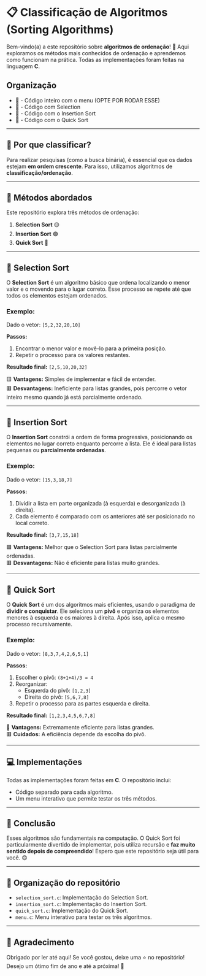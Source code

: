 # 📋 Classificação de Algoritmos (Sorting Algorithms)

Bem-vindo(a) a este repositório sobre **algoritmos de ordenação**! 🎉 Aqui exploramos os métodos mais conhecidos de ordenação e aprendemos como funcionam na prática. Todas as implementações foram feitas na linguagem **C**.

## Organização
- 📂 - Código inteiro com o menu (OPTE POR RODAR ESSE) 
- 📂 - Código com Selection
- 📂 - Código com o Insertion Sort
- 📂 - Código com o Quick Sort

---

## 🧐 Por que classificar?

Para realizar pesquisas (como a busca binária), é essencial que os dados estejam **em ordem crescente**. Para isso, utilizamos algoritmos de **classificação/ordenação**.

---

## 🚀 Métodos abordados

Este repositório explora três métodos de ordenação:

1. **Selection Sort** 🟡
2. **Insertion Sort** 🟢
3. **Quick Sort** 🔵

---

## 📌 Selection Sort

O **Selection Sort** é um algoritmo básico que ordena localizando o menor valor e o movendo para o lugar correto. Esse processo se repete até que todos os elementos estejam ordenados.

### Exemplo:
Dado o vetor: `[5,2,32,20,10]`

**Passos:**

1. Encontrar o menor valor e movê-lo para a primeira posição.
2. Repetir o processo para os valores restantes.

**Resultado final:** `[2,5,10,20,32]`

🟨 **Vantagens:** Simples de implementar e fácil de entender.  
🟥 **Desvantagens:** Ineficiente para listas grandes, pois percorre o vetor inteiro mesmo quando já está parcialmente ordenado.

---

## 📌 Insertion Sort

O **Insertion Sort** constrói a ordem de forma progressiva, posicionando os elementos no lugar correto enquanto percorre a lista. Ele é ideal para listas pequenas ou **parcialmente ordenadas**.

### Exemplo:
Dado o vetor: `[15,3,18,7]`

**Passos:**

1. Dividir a lista em parte organizada (à esquerda) e desorganizada (à direita).  
2. Cada elemento é comparado com os anteriores até ser posicionado no local correto.

**Resultado final:** `[3,7,15,18]`

🟩 **Vantagens:** Melhor que o Selection Sort para listas parcialmente ordenadas.  
🟥 **Desvantagens:** Não é eficiente para listas muito grandes.

---

## 📌 Quick Sort

O **Quick Sort** é um dos algoritmos mais eficientes, usando o paradigma de **dividir e conquistar**. Ele seleciona um **pivô** e organiza os elementos menores à esquerda e os maiores à direita. Após isso, aplica o mesmo processo recursivamente.

### Exemplo:
Dado o vetor: `[8,3,7,4,2,6,5,1]`

**Passos:**

1. Escolher o pivô: `(8+1+4)/3 = 4`  
2. Reorganizar:  
   - Esquerda do pivô: `[1,2,3]`  
   - Direita do pivô: `[5,6,7,8]`  
3. Repetir o processo para as partes esquerda e direita.

**Resultado final:** `[1,2,3,4,5,6,7,8]`

🔵 **Vantagens:** Extremamente eficiente para listas grandes.  
🟥 **Cuidados:** A eficiência depende da escolha do pivô.

---

## 💻 Implementações

Todas as implementações foram feitas em **C**. O repositório inclui:

- Código separado para cada algoritmo.
- Um menu interativo que permite testar os três métodos.

---

## 🤔 Conclusão

Esses algoritmos são fundamentais na computação. O Quick Sort foi particularmente divertido de implementar, pois utiliza recursão e **faz muito sentido depois de compreendido**! Espero que este repositório seja útil para você. 😊

---

## 📂 Organização do repositório

- `selection_sort.c`: Implementação do Selection Sort.
- `insertion_sort.c`: Implementação do Insertion Sort.
- `quick_sort.c`: Implementação do Quick Sort.
- `menu.c`: Menu interativo para testar os três algoritmos.

---

## 📢 Agradecimento

Obrigado por ler até aqui! Se você gostou, deixe uma ⭐ no repositório!  
Desejo um ótimo fim de ano e até a próxima! 🎄
